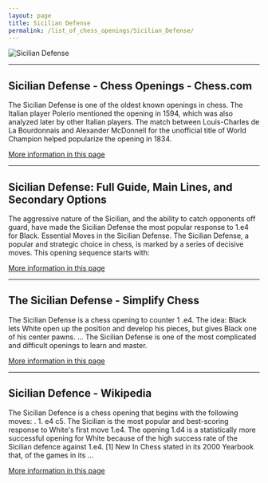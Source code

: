 ```yaml
---
layout: page
title: Sicilian Defense
permalink: /list_of_chess_openings/Sicilian_Defense/
---
```


![Sicilian Defense](https://www.thechesswebsite.com/wp-content/uploads/2012/07/sicilian-big.jpg)

---

## Sicilian Defense - Chess Openings - Chess.com

The Sicilian Defense is one of the oldest known openings in chess. The Italian player Polerio mentioned the opening in 1594, which was also analyzed later by other Italian players. The match between Louis-Charles de La Bourdonnais and Alexander McDonnell for the unofficial title of World Champion helped popularize the opening in 1834.

[More information in this page](https://www.chess.com/openings/Sicilian-Defense)

---

## Sicilian Defense: Full Guide, Main Lines, and Secondary Options

The aggressive nature of the Sicilian, and the ability to catch opponents off guard, have made the Sicilian Defense the most popular response to 1.e4 for Black. Essential Moves in the Sicilian Defense. The Sicilian Defense, a popular and strategic choice in chess, is marked by a series of decisive moves. This opening sequence starts with:

[More information in this page](https://www.365chess.com/chess-openings/Sicilian-Defense)

---

## The Sicilian Defense - Simplify Chess

The Sicilian Defense is a chess opening to counter 1 .e4. The idea: Black lets White open up the position and develop his pieces, but gives Black one of his center pawns. ... The Sicilian Defense is one of the most complicated and difficult openings to learn and master.

[More information in this page](https://simplifychess.com/sicilian-defense/)

---

## Sicilian Defence - Wikipedia

The Sicilian Defence is a chess opening that begins with the following moves: . 1. e4 c5. The Sicilian is the most popular and best-scoring response to White's first move 1.e4. The opening 1.d4 is a statistically more successful opening for White because of the high success rate of the Sicilian defence against 1.e4. [1] New In Chess stated in its 2000 Yearbook that, of the games in its ...

[More information in this page](https://en.wikipedia.org/wiki/Sicilian_Defence)

